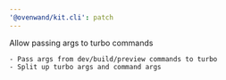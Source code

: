 ```yaml
---
'@ovenwand/kit.cli': patch
---
```


Allow passing args to turbo commands

    - Pass args from dev/build/preview commands to turbo
    - Split up turbo args and command args
